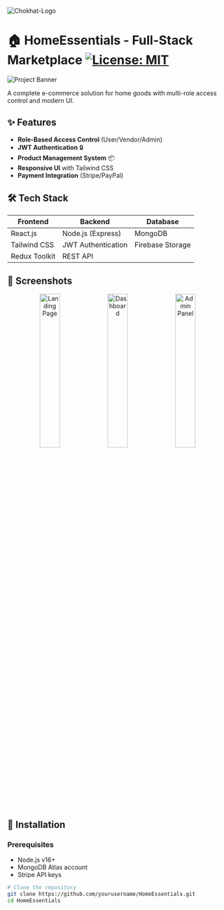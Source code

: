 ![Chokhat-Logo](./screenshots/navLogo)
# 🏠 HomeEssentials - Full-Stack Marketplace [![License: MIT](https://img.shields.io/badge/License-MIT-yellow.svg)](https://opensource.org/licenses/MIT)

![Project Banner](/screenshots/banner.png)

A complete e-commerce solution for home goods with multi-role access control and modern UI.

## ✨ Features
- **Role-Based Access Control** (User/Vendor/Admin)
- **JWT Authentication** 🔒
- **Product Management System** 📦
- **Responsive UI** with Tailwind CSS
- **Payment Integration** (Stripe/PayPal)

## 🛠 Tech Stack
| Frontend              | Backend               | Database        |
|-----------------------|-----------------------|-----------------|
| React.js              | Node.js (Express)     | MongoDB         |
| Tailwind CSS          | JWT Authentication    | Firebase Storage|
| Redux Toolkit         | REST API              |                 |

## 📸 Screenshots
<div align="center">
  <img src="/screenshots/landing.png" width="30%" alt="Landing Page">
  <img src="/screenshots/dashboard.png" width="30%" alt="Dashboard">
  <img src="/screenshots/admin.png" width="30%" alt="Admin Panel">
</div>

## 🚀 Installation

### Prerequisites
- Node.js v16+
- MongoDB Atlas account
- Stripe API keys

```bash
# Clone the repository
git clone https://github.com/yourusername/HomeEssentials.git
cd HomeEssentials
